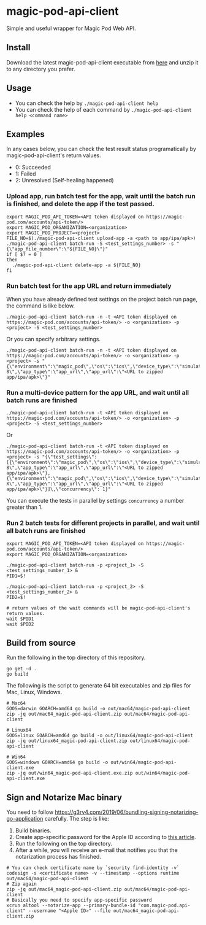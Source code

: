 # magic-pod-api-client
Simple and useful wrapper for Magic Pod Web API.

## Install

Download the latest magic-pod-api-client executable from [here](https://github.com/Magic-Pod/magic-pod-api-client/releases) and unzip it to any directory you prefer.

## Usage

- You can check the help by `./magic-pod-api-client help`
- You can check the help of each command by `./magic-pod-api-client help <command name>`

## Examples

In any cases below, you can check the test result status programatically by magic-pod-api-client's return values.
- 0: Succeeded
- 1: Failed
- 2: Unresolved (Self-healing happened)

### Upload app, run batch test for the app, wait until the batch run is finished, and delete the app if the test passed.

```
export MAGIC_POD_API_TOKEN=<API token displayed on https://magic-pod.com/accounts/api-token/>
export MAGIC_POD_ORGANIZATION=<organization>
export MAGIC_POD_PROJECT=<project>
FILE_NO=$(./magic-pod-api-client upload-app -a <path to app/ipa/apk>)
./magic-pod-api-client batch-run -S <test_settings_number> -s "{\"app_file_number\":\"${FILE_NO}\"}"
if [ $? = 0 ]
then
  ./magic-pod-api-client delete-app -a ${FILE_NO}
fi
```

### Run batch test for the app URL and return immediately

When you have already defined test settings on the project batch run page, the command is like below.
```
./magic-pod-api-client batch-run -n -t <API token displayed on https://magic-pod.com/accounts/api-token/> -o <organization> -p <project> -S <test_settings_number>
```

Or you can specify arbitrary settings.

```
./magic-pod-api-client batch-run -n -t <API token displayed on https://magic-pod.com/accounts/api-token/> -o <organization> -p <project> -s "{\"environment\":\"magic_pod\",\"os\":\"ios\",\"device_type\":\"simulator\",\"version\":\"13.1\",\"model\":\"iPhone 8\",\"app_type\":\"app_url\",\"app_url\":\"<URL to zipped app/ipa/apk>\"}"
```

### Run a multi-device pattern for the app URL, and wait until all batch runs are finished

```
./magic-pod-api-client batch-run -t <API token displayed on https://magic-pod.com/accounts/api-token/> -o <organization> -p <project> -S <test_settings_number>
```

Or

```
./magic-pod-api-client batch-run -t <API token displayed on https://magic-pod.com/accounts/api-token/> -o <organization> -p <project> -s "{\"test_settings\":[{\"environment\":\"magic_pod\",\"os\":\"ios\",\"device_type\":\"simulator\",\"version\":\"13.1\",\"model\":\"iPhone 8\",\"app_type\":\"app_url\",\"app_url\":\"<URL to zipped app/ipa/apk>\"},{\"environment\":\"magic_pod\",\"os\":\"ios\",\"device_type\":\"simulator\",\"version\":\"13.1\",\"model\":\"iPhone X\",\"app_type\":\"app_url\",\"app_url\":\"<URL to zipped app/ipa/apk>\"}]\,\"concurrency\": 1}"
```

You can execute the tests in parallel by settings `concurrency` a number greater than 1.

### Run 2 batch tests for different projects in parallel, and wait until all batch runs are finished

```
export MAGIC_POD_API_TOKEN=<API token displayed on https://magic-pod.com/accounts/api-token/>
export MAGIC_POD_ORGANIZATION=<organization>

./magic-pod-api-client batch-run -p <project_1> -S <test_settings_number_1> &
PID1=$!

./magic-pod-api-client batch-run -p <project_2> -S <test_settings_number_2> &
PID2=$!

# return values of the wait commands will be magic-pod-api-client's return values.
wait $PID1
wait $PID2
```

## Build from source

Run the following in the top directory of this repository.

```
go get -d .
go build
```

The following is the script to generate 64 bit executables and zip files for Mac, Linux, Windows.

```
# Mac64
GOOS=darwin GOARCH=amd64 go build -o out/mac64/magic-pod-api-client
zip -jq out/mac64_magic-pod-api-client.zip out/mac64/magic-pod-api-client

# Linux64
GOOS=linux GOARCH=amd64 go build -o out/linux64/magic-pod-api-client
zip -jq out/linux64_magic-pod-api-client.zip out/linux64/magic-pod-api-client

# Win64
GOOS=windows GOARCH=amd64 go build -o out/win64/magic-pod-api-client.exe
zip -jq out/win64_magic-pod-api-client.exe.zip out/win64/magic-pod-api-client.exe
```

## Sign and Notarize Mac binary

You need to follow https://g3rv4.com/2019/06/bundling-signing-notarizing-go-application carefully.
The step is like:

1. Build binaries.
2. Create app-specific password for the Apple ID according to [this article](https://support.apple.com/en-us/HT204397).
3. Run the following on the top directory.
4. After a while, you will receive an e-mail that notifies you that the notarization process has finished.

```
# You can check certificate name by `security find-identity -v`
codesign -s <certificate name> -v --timestamp --options runtime out/mac64/magic-pod-api-client
# Zip again
zip -jq out/mac64_magic-pod-api-client.zip out/mac64/magic-pod-api-client
# Basically you need to specify app-specific password
xcrun altool --notarize-app --primary-bundle-id "com.magic-pod.api-client" --username "<Apple ID>" --file out/mac64_magic-pod-api-client.zip
```
